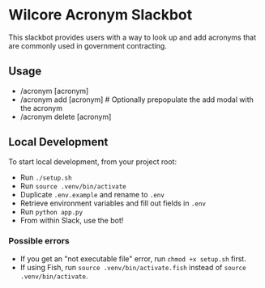 # Wilcore Acronym Slackbot
This slackbot provides users with a way to look up and add acronyms that are commonly used in government contracting.

## Usage
- /acronym [acronym]
- /acronym add [acronym] # Optionally prepopulate the add modal with the acronym
- /acronym delete [acronym]

## Local Development
To start local development, from your project root:
- Run `./setup.sh`
- Run `source .venv/bin/activate`
- Duplicate `.env.example` and rename to `.env`
- Retrieve environment variables and fill out fields in `.env`
- Run `python app.py`
- From within Slack, use the bot!

### Possible errors
- If you get an "not executable file" error, run `chmod +x setup.sh` first.
- If using Fish, run `source .venv/bin/activate.fish` instead of `source .venv/bin/activate`.